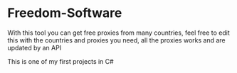 # Freedom-Software
With this tool you can get free proxies from many countries, feel free to edit this with the countries and proxies you need, all the proxies works and are updated by an API

This is one of my first projects in C#
